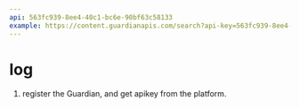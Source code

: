 ```yaml
---
api: 563fc939-8ee4-40c1-bc6e-90bf63c58133
example: https://content.guardianapis.com/search?api-key=563fc939-8ee4-40c1-bc6e-90bf63c58133
---
```


# log
1. register the Guardian, and get apikey from the platform.

